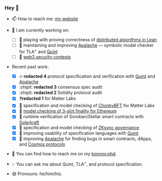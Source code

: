 ### Hey 👋

<!--
**konnov/konnov** is a ✨ _special_ ✨ repository because its `README.md` (this file) appears on your GitHub profile.

Here are some ideas to get you started:

- 🔭 I’m currently working on ...
- 🌱 I’m currently learning ...
- 👯 I’m looking to collaborate on ...
- 🤔 I’m looking for help with ...
- 💬 Ask me about ...
- 📫 How to reach me: ...
- 😄 Pronouns: ...
- ⚡ Fun fact: ...
-->

- 📫 How to reach me: [my website](https://konnov.phd)
- :steam_locomotive: I am currently working on:
  - [ ] 🍨 playing with proving correctness of [distributed algorithms in Lean](https://github.com/konnov/leanda/)
  - [ ] 💙 maintaining and improving [Apalache][] &mdash; symbolic model checker for TLA<sup>+</sup> and [Quint][]
  - [ ] 💸 [web3 security contests](https://konnov.phd/posts/service/)
- Recent past work:
  - [x] 🔥 **redacted 4** protocol specification and verification with [Quint][] and [Apalache][]
  - [x] :shipit: **redacted 3** consensus spec audit
  - [x] :shipit: **redacted 2** Solidity protocol audit
  - [x] ❓**redacted 1** for Matter Labs
  - [x] :cookie: specification and model checking of [ChonkyBFT](https://konnov.phd/posts/chonkybft-paper/) for Matter Labs
  - [x] :doughnut: [model checking of 3-slot finality for Ethereum](https://konnov.phd/posts/3sf-mc-report/)
  - [x] 🌟 runtime verification of Soroban/Stellar smart contracts with [Solarkraft](https://github.com/freespek/solarkraft/)
  - [x] :candy: specification and model checking of [ZKsync governance](https://konnov.phd/posts/zksync-governance/)
  - [x] :lollipop: improving usability of specification languages with [Quint](https://konnov.phd/posts/quint/)
  - [x] :carousel_horse: improving [Apalache](https://konnov.phd/posts/apalache-moved/) for finding bugs in smart contracts, dApps, and [Cosmos protocols](https://cosmos.network/)
- :flashlight: You can find how to reach me on my [konnov.phd](https://konnov.phd/).

- :bulb: You can ask me about Quint, TLA<sup>+</sup>, and protocol specification.
- 😄 Pronouns: he/him/his.

[Apalache]: https://github.com/apalache-mc/apalache/
[Quint]: https://github.com/informalsystems/quint
